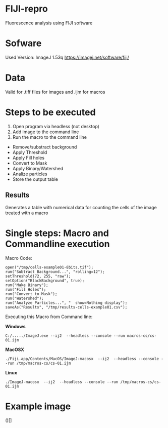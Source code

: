 # FIJI-repro
Fluorescence analysis using FIJI software

# Sofware
Used Version: ImageJ 1.53q 
https://imagej.net/software/fiji/

# Data 
Valid for .tiff files for images and .ijm for macros

# Steps to be executed
1.  Open program via headless (not desktop)
2.	Add image to the command line 
3.	Run the macro to the command line
  - Remove/substract background
  - Apply Threshold	
  - Apply Fill holes
  - Convert to Mask
  - Apply Binary/Watershed
  - Analize particles
  - Store the output table

## Results
Generates a table with numerical data for counting the cells of the image treated with a macro

# Single steps: Macro and Commandline execution

Macro Code:

```
open("/tmp/cells-example01-8bits.tif");
run("Subtract Background...", "rolling=12");
setThreshold(72, 255, "raw");
setOption("BlackBackground", true);
run("Make Binary");
run("Fill Holes");
run("Convert to Mask");
run("Watershed");
run("Analyze Particles...", "  show=Nothing display");
saveAs("Results", "/tmp/results-cells-example01.csv");

```

Executing this Macro from Command line:

**Windows**

```C:/...../ImageJ.exe --ij2  --headless --console --run macros-cs/cs-01.ijm```

**MacOSX**

```./Fiji.app/Contents/MacOS/ImageJ-macosx  --ij2  --headless --console --run /tmp/macros-cs/cs-01.ijm```

**Linux**

```./ImageJ-macosx  --ij2  --headless --console --run /tmp/macros-cs/cs-01.ijm```

# Example image

()[]

